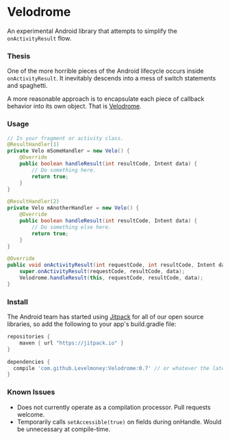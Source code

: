 # Velodrome
An experimental Android library that attempts to simplify the `onActivityResult` flow.

### Thesis
One of the more horrible pieces of the Android lifecycle occurs inside `onActivityResult`. It inevitably descends into a mess of switch statements and spaghetti.

A more reasonable approach is to encapsulate each piece of callback behavior into its own object. That is [Velodrome](http://en.wikipedia.org/wiki/Velodrome).

### Usage

```java
// In your fragment or activity class.
@ResultHandler(1)
private Velo mSomeHandler = new Velo() {
    @Override
    public boolean handleResult(int resultCode, Intent data) {
        // Do something here.
        return true;
    }
}

@ResultHandler(2)
private Velo mAnotherHandler = new Velo() {
    @Override
    public boolean handleResult(int resultCode, Intent data) {
        // Do something else here.
        return true;
    }
}

@Override
public void onActivityResult(int requestCode, int resultCode, Intent data) {
    super.onActivityResult(requestCode, resultCode, data);
    Velodrome.handleResult(this, requestCode, resultCode, data);
}
```

### Install
The Android team has started using [Jitpack](http://jitpack.io) for all of our open source libraries, so add the following to your app's build.gradle file:

```groovy
repositories {
    maven { url "https://jitpack.io" }
}

dependencies {
  compile 'com.github.Levelmoney:Velodrome:0.7' // or whatever the latest version is.
}
```

### Known Issues
* Does not currently operate as a compilation processor. Pull requests welcome.
* Temporarily calls `setAccessible(true)` on fields during onHandle. Would be unnecessary at compile-time.
